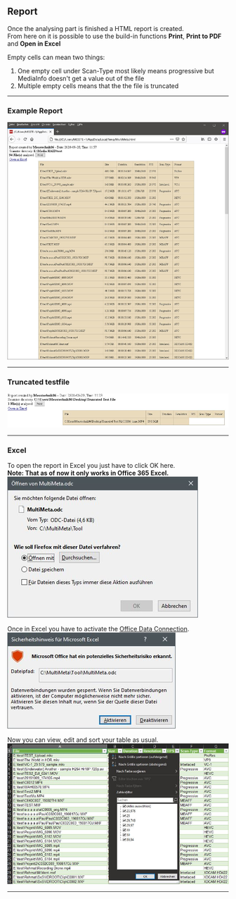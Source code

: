  ## Report
 Once the analysing part is finished a HTML report is created.  
 From here on it is possible to use the build-in functions **Print**, **Print to PDF** and **Open in Excel**  

 Empty cells can mean two things:
 1.  One empty cell under Scan-Type most likely means progressive but MediaInfo doesn't get a value out of the file
 2.  Multiple empty cells means that the the file is truncated
 
 ---   

### Example Report
<kbd>
<img src="/MultiMeta/Resources/MEDIA/HTM2L.JPG">
</kbd>

---  

### Truncated testfile
<kbd>
<img src="/MultiMeta/Resources/MEDIA/truncated.JPG">
</kbd>    

---

### Excel
To open the report in Excel you just have to click OK here.  
**Note: That as of now it only works in Office 365 Excel.**  
<kbd>
<img src="/MultiMeta/Resources/MEDIA/Open_In_Excel.JPG">
</kbd>

Once in Excel you have to activate the [Office Data Connection](/MultiMeta/Resources/Documentation/ODC.md).  
<kbd>
<img src="/MultiMeta/Resources/MEDIA/Excel_ODC_Warning.JPG">
</kbd>

Now you can view, edit and sort your table as usual.  
<kbd>
<img src="/MultiMeta/Resources/MEDIA/EXCEL_sorting.JPG">
</kbd>

---



